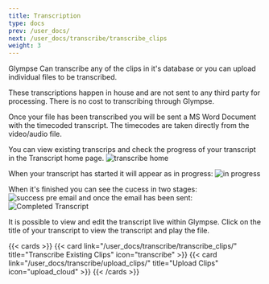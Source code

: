 ```yaml
---
title: Transcription
type: docs
prev: /user_docs/
next: /user_docs/transcribe/transcribe_clips
weight: 3
---
```

Glympse Can transcribe any of the clips in it's database or you can upload individual files to be transcribed. 

These transcriptions happen in house and are not sent to any third party for processing. There is no cost to transcribing through Glympse. 

Once your file has been transcribed you will be sent a MS Word Document with the timecoded transcript. The timecodes are taken directly from the video/audio file. 

You can view existing transcrips and check the progress of your transcript in the Transcript home page.
![transcribe home](/images/transcribe_home.png)

When your transcript has started it will appear as in progress:
![in progress](/images/transcription_inprogress.png)

When it's finished you can see the cucess in two stages:
![success pre email](/images/completed_pre_email.png)
and once the email has been sent:
![Completed Transcript](/images/completed_transcript.png)

It is possible to view and edit the transcript live within Glympse. Click on the title of your transcript to view the transcript and play the file. 

{{< cards >}}
  {{< card link="/user_docs/transcribe/transcribe_clips/" title="Transcribe Existing Clips" icon="transcribe" >}}
  {{< card link="/user_docs/transcribe/upload_clips/" title="Upload Clips" icon="upload_cloud" >}}
{{< /cards >}}